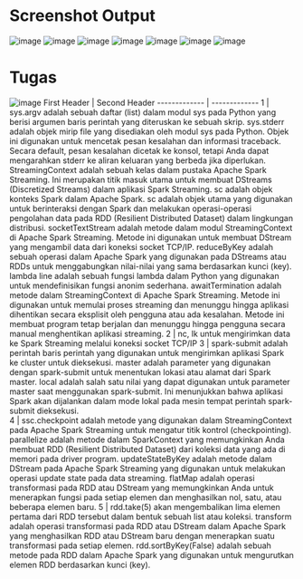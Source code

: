 # Screenshot Output
![image](https://github.com/Raflian21/3A_15_Rafli-Alfian-Nilofar_Spark-Streaming/assets/95726593/9191d5ea-d26e-4c88-92e3-fe6f3dced59c)
![image](https://github.com/Raflian21/3A_15_Rafli-Alfian-Nilofar_Spark-Streaming/assets/95726593/23426510-67b7-4ef0-9a16-e7961317b534)
![image](https://github.com/Raflian21/3A_15_Rafli-Alfian-Nilofar_Spark-Streaming/assets/95726593/5be8b6c6-92fe-4cdd-b6ac-0207b8ba2817)
![image](https://github.com/Raflian21/3A_15_Rafli-Alfian-Nilofar_Spark-Streaming/assets/95726593/ed96f836-4ca1-49c2-9e52-401c34ee7bf9)
![image](https://github.com/Raflian21/3A_15_Rafli-Alfian-Nilofar_Spark-Streaming/assets/95726593/477f581e-b974-4288-8a07-26d9d0fd9879)
![image](https://github.com/Raflian21/3A_15_Rafli-Alfian-Nilofar_Spark-Streaming/assets/95726593/f3adf4f6-23a2-4485-b7a9-92eb919c1ce1)
![image](https://github.com/Raflian21/3A_15_Rafli-Alfian-Nilofar_Spark-Streaming/assets/95726593/3caaebfb-3f3d-4243-a886-886fa05e2a0d)

# Tugas
![image](https://github.com/Raflian21/3A_15_Rafli-Alfian-Nilofar_Spark-Streaming/assets/95726593/b3a7adfc-a19d-4165-a192-bd8a5991a2af)
First Header  | Second Header
------------- | -------------
      1       | sys.argv adalah sebuah daftar (list) dalam modul sys pada Python yang berisi argumen baris perintah yang diteruskan ke sebuah skrip.
sys.stderr adalah objek mirip file yang disediakan oleh modul sys pada Python. Objek ini digunakan untuk mencetak pesan kesalahan dan informasi traceback. Secara default, pesan kesalahan dicetak ke konsol, tetapi Anda dapat mengarahkan stderr ke aliran keluaran yang berbeda jika diperlukan.
StreamingContext adalah sebuah kelas dalam pustaka Apache Spark Streaming. Ini merupakan titik masuk utama untuk membuat DStreams (Discretized Streams) dalam aplikasi Spark Streaming.
sc adalah objek konteks Spark dalam Apache Spark. sc adalah objek utama yang digunakan untuk berinteraksi dengan Spark dan melakukan operasi-operasi pengolahan data pada RDD (Resilient Distributed Dataset) dalam lingkungan distribusi.
socketTextStream adalah metode dalam modul StreamingContext di Apache Spark Streaming. Metode ini digunakan untuk membuat DStream yang mengambil data dari koneksi socket TCP/IP.
reduceByKey adalah sebuah operasi dalam Apache Spark yang digunakan pada DStreams atau RDDs untuk menggabungkan nilai-nilai yang sama berdasarkan kunci (key).
lambda line adalah sebuah fungsi lambda dalam Python yang digunakan untuk mendefinisikan fungsi anonim sederhana.
awaitTermination adalah metode dalam StreamingContext di Apache Spark Streaming. Metode ini digunakan untuk memulai proses streaming dan menunggu hingga aplikasi dihentikan secara eksplisit oleh pengguna atau ada kesalahan. Metode ini membuat program tetap berjalan dan menunggu hingga pengguna secara manual menghentikan aplikasi streaming.
      2       | nc, lk untuk mengirimkan data ke Spark Streaming melalui koneksi socket TCP/IP
      3       | spark-submit adalah perintah baris perintah yang digunakan untuk mengirimkan aplikasi Spark ke cluster untuk dieksekusi.
master adalah parameter yang digunakan dengan spark-submit untuk menentukan lokasi atau alamat dari Spark master.
local adalah salah satu nilai yang dapat digunakan untuk parameter master saat menggunakan spark-submit. Ini menunjukkan bahwa aplikasi Spark akan dijalankan dalam mode lokal pada mesin tempat perintah spark-submit dieksekusi.  
      4       | ssc.checkpoint adalah metode yang digunakan dalam StreamingContext pada Apache Spark Streaming untuk mengatur titik kontrol (checkpointing).
parallelize adalah metode dalam SparkContext yang memungkinkan Anda membuat RDD (Resilient Distributed Dataset) dari koleksi data yang ada di memori pada driver program.
updateStateByKey adalah metode dalam DStream pada Apache Spark Streaming yang digunakan untuk melakukan operasi update state pada data streaming.
flatMap adalah operasi transformasi pada RDD atau DStream yang memungkinkan Anda untuk menerapkan fungsi pada setiap elemen dan menghasilkan nol, satu, atau beberapa elemen baru.
      5       | rdd.take(5) akan mengembalikan lima elemen pertama dari RDD tersebut dalam bentuk sebuah list atau koleksi.
transform adalah operasi transformasi pada RDD atau DStream dalam Apache Spark yang menghasilkan RDD atau DStream baru dengan menerapkan suatu transformasi pada setiap elemen.
rdd.sortByKey(False) adalah sebuah metode pada RDD dalam Apache Spark yang digunakan untuk mengurutkan elemen RDD berdasarkan kunci (key).

